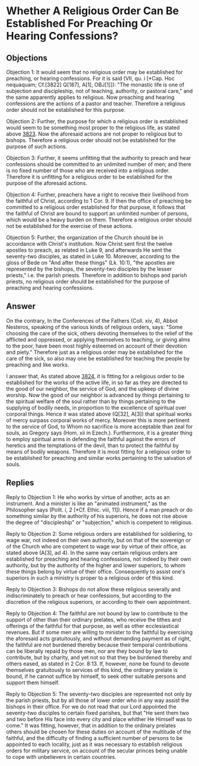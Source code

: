 # Whether A Religious Order Can Be Established For Preaching Or Hearing Confessions?

## Objections

Objection 1: It would seem that no religious order may be established for preaching, or hearing confessions. For it is said (VII, qu. i [*Cap. Hoc nequaquam; Cf.[3822] Q[187], A[1], OBJ[1]]): "The monastic life is one of subjection and discipleship, not of teaching, authority, or pastoral care," and the same apparently applies to religious. Now preaching and hearing confessions are the actions of a pastor and teacher. Therefore a religious order should not be established for this purpose.

Objection 2: Further, the purpose for which a religious order is established would seem to be something most proper to the religious life, as stated above [3823](A[1]). Now the aforesaid actions are not proper to religious but to bishops. Therefore a religious order should not be established for the purpose of such actions.

Objection 3: Further, it seems unfitting that the authority to preach and hear confessions should be committed to an unlimited number of men; and there is no fixed number of those who are received into a religious order. Therefore it is unfitting for a religious order to be established for the purpose of the aforesaid actions.

Objection 4: Further, preachers have a right to receive their livelihood from the faithful of Christ, according to 1 Cor. 9. If then the office of preaching be committed to a religious order established for that purpose, it follows that the faithful of Christ are bound to support an unlimited number of persons, which would be a heavy burden on them. Therefore a religious order should not be established for the exercise of these actions.

Objection 5: Further, the organization of the Church should be in accordance with Christ's institution. Now Christ sent first the twelve apostles to preach, as related in Luke 9, and afterwards He sent the seventy-two disciples, as stated in Luke 10. Moreover, according to the gloss of Bede on "And after these things" (Lk. 10:1), "the apostles are represented by the bishops, the seventy-two disciples by the lesser priests," i.e. the parish priests. Therefore in addition to bishops and parish priests, no religious order should be established for the purpose of preaching and hearing confessions.

## Answer

On the contrary, In the Conferences of the Fathers (Coll. xiv, 4), Abbot Nesteros, speaking of the various kinds of religious orders, says: "Some choosing the care of the sick, others devoting themselves to the relief of the afflicted and oppressed, or applying themselves to teaching, or giving alms to the poor, have been most highly esteemed on account of their devotion and piety." Therefore just as a religious order may be established for the care of the sick, so also may one be established for teaching the people by preaching and like works.

I answer that, As stated above [3824](A[2]), it is fitting for a religious order to be established for the works of the active life, in so far as they are directed to the good of our neighbor, the service of God, and the upkeep of divine worship. Now the good of our neighbor is advanced by things pertaining to the spiritual welfare of the soul rather than by things pertaining to the supplying of bodily needs, in proportion to the excellence of spiritual over corporal things. Hence it was stated above (Q[32], A[3]) that spiritual works of mercy surpass corporal works of mercy. Moreover this is more pertinent to the service of God, to Whom no sacrifice is more acceptable than zeal for souls, as Gregory says (Hom. xii in Ezech.). Furthermore, it is a greater thing to employ spiritual arms in defending the faithful against the errors of heretics and the temptations of the devil, than to protect the faithful by means of bodily weapons. Therefore it is most fitting for a religious order to be established for preaching and similar works pertaining to the salvation of souls.

## Replies

Reply to Objection 1: He who works by virtue of another, acts as an instrument. And a minister is like an "animated instrument," as the Philosopher says (Polit. i, 2 [*Cf. Ethic. viii, 11]). Hence if a man preach or do something similar by the authority of his superiors, he does not rise above the degree of "discipleship" or "subjection," which is competent to religious.

Reply to Objection 2: Some religious orders are established for soldiering, to wage war, not indeed on their own authority, but on that of the sovereign or of the Church who are competent to wage war by virtue of their office, as stated above (A[3], ad 4). In the same way certain religious orders are established for preaching and hearing confessions, not indeed by their own authority, but by the authority of the higher and lower superiors, to whom these things belong by virtue of their office. Consequently to assist one's superiors in such a ministry is proper to a religious order of this kind.

Reply to Objection 3: Bishops do not allow these religious severally and indiscriminately to preach or hear confessions, but according to the discretion of the religious superiors, or according to their own appointment.

Reply to Objection 4: The faithful are not bound by law to contribute to the support of other than their ordinary prelates, who receive the tithes and offerings of the faithful for that purpose, as well as other ecclesiastical revenues. But if some men are willing to minister to the faithful by exercising the aforesaid acts gratuitously, and without demanding payment as of right, the faithful are not burdened thereby because their temporal contributions can be liberally repaid by those men, nor are they bound by law to contribute, but by charity, and yet not so that they be burdened thereby and others eased, as stated in 2 Cor. 8:13. If, however, none be found to devote themselves gratuitously to services of this kind, the ordinary prelate is bound, if he cannot suffice by himself, to seek other suitable persons and support them himself.

Reply to Objection 5: The seventy-two disciples are represented not only by the parish priests, but by all those of lower order who in any way assist the bishops in their office. For we do not read that our Lord appointed the seventy-two disciples to certain fixed parishes, but that "He sent them two and two before His face into every city and place whither He Himself was to come." It was fitting, however, that in addition to the ordinary prelates others should be chosen for these duties on account of the multitude of the faithful, and the difficulty of finding a sufficient number of persons to be appointed to each locality, just as it was necessary to establish religious orders for military service, on account of the secular princes being unable to cope with unbelievers in certain countries.
